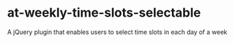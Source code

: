 # at-weekly-time-slots-selectable
A jQuery plugin that enables users to select time slots in each day of a week 
